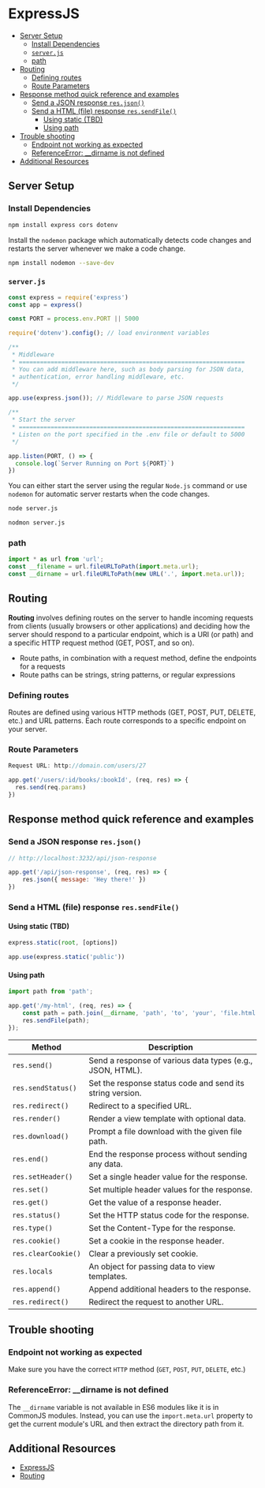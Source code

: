 # ExpressJS

<!-- TOC -->

- [Server Setup](#server-setup)
    - [Install Dependencies](#install-dependencies)
    - [`server.js`](#serverjs)
    - [path](#path)
- [Routing](#routing)
    - [Defining routes](#defining-routes)
    - [Route Parameters](#route-parameters)
- [Response method quick reference and examples](#response-method-quick-reference-and-examples)
    - [Send a JSON response `res.json()`](#send-a-json-response-resjson)
    - [Send a HTML (file) response `res.sendFile()`](#send-a-html-file-response-ressendfile)
        - [Using static (TBD)](#using-static-tbd)
        - [Using path](#using-path)
- [Trouble shooting](#trouble-shooting)
    - [Endpoint not working as expected](#endpoint-not-working-as-expected)
    - [ReferenceError: \_\_dirname is not defined](#referenceerror-__dirname-is-not-defined)
- [Additional Resources](#additional-resources)

<!-- /TOC -->



<a id="markdown-server-setup" name="server-setup"></a>

## Server Setup

<a id="markdown-install-dependencies" name="install-dependencies"></a>

### Install Dependencies

```bash
npm install express cors dotenv
```

Install the `nodemon` package which automatically detects code changes and restarts the server
whenever we make a code change.

```bash
npm install nodemon --save-dev
```

<a id="markdown-serverjs" name="serverjs"></a>

### `server.js`

```js
const express = require('express')
const app = express()

const PORT = process.env.PORT || 5000

require('dotenv').config(); // load environment variables

/**
 * Middleware
 * ================================================================
 * You can add middleware here, such as body parsing for JSON data,
 * authentication, error handling middleware, etc.
 */

app.use(express.json()); // Middleware to parse JSON requests

/**
 * Start the server
 * ================================================================
 * Listen on the port specified in the .env file or default to 5000
 */

app.listen(PORT, () => {
  console.log(`Server Running on Port ${PORT}`)
})
```

You can either start the server using the regular `Node.js` command or use `nodemon` for automatic
server restarts when the code changes.

```bash
node server.js
```

```bash
nodmon server.js
```


<a id="markdown-path" name="path"></a>

### path

```js
import * as url from 'url';
const __filename = url.fileURLToPath(import.meta.url);
const __dirname = url.fileURLToPath(new URL('.', import.meta.url));
```

<a id="markdown-routing" name="routing"></a>

## Routing

**Routing** involves defining routes on the server to handle incoming requests from clients
(usually browsers or other applications) and deciding how the server should respond to a
particular endpoint, which is a URI (or path) and a specific HTTP request method (GET, POST, and
so on).

- Route paths, in combination with a request method, define the endpoints for a requests
- Route paths can be strings, string patterns, or regular expressions


<a id="markdown-defining-routes" name="defining-routes"></a>

### Defining routes

Routes are defined using various HTTP methods (GET, POST, PUT, DELETE, etc.) and URL patterns.
Each route corresponds to a specific endpoint on your server.

<a id="markdown-route-parameters" name="route-parameters"></a>

### Route Parameters

```js
Request URL: http://domain.com/users/27
```

```js
app.get('/users/:id/books/:bookId', (req, res) => {
  res.send(req.params)
})
```

<a id="markdown-response-method-quick-reference-and-examples" name="response-method-quick-reference-and-examples"></a>

## Response method quick reference and examples

<a id="markdown-send-a-json-response-resjson" name="send-a-json-response-resjson"></a>

### Send a JSON response `res.json()`

``` js
// http://localhost:3232/api/json-response

app.get('/api/json-response', (req, res) => {
    res.json({ message: 'Hey there!' })
})
```

<a id="markdown-send-a-html-file-response-ressendfile" name="send-a-html-file-response-ressendfile"></a>

### Send a HTML (file) response `res.sendFile()`

<a id="markdown-using-static-tbd" name="using-static-tbd"></a>

#### Using static (TBD)
```js
express.static(root, [options])

app.use(express.static('public'))
```

<a id="markdown-using-path" name="using-path"></a>

#### Using path
```js
import path from 'path';

app.get('/my-html', (req, res) => {
    const path = path.join(__dirname, 'path', 'to', 'your', 'file.html');
    res.sendFile(path);
});
```

| Method              | Description                                               |
| ------------------- | --------------------------------------------------------- |
| `res.send()`        | Send a response of various data types (e.g., JSON, HTML). |
| `res.sendStatus()`  | Set the response status code and send its string version. |
| `res.redirect()`    | Redirect to a specified URL.                              |
| `res.render()`      | Render a view template with optional data.                |
| `res.download()`    | Prompt a file download with the given file path.          |
| `res.end()`         | End the response process without sending any data.        |
| `res.setHeader()`   | Set a single header value for the response.               |
| `res.set()`         | Set multiple header values for the response.              |
| `res.get()`         | Get the value of a response header.                       |
| `res.status()`      | Set the HTTP status code for the response.                |
| `res.type()`        | Set the Content-Type for the response.                    |
| `res.cookie()`      | Set a cookie in the response header.                      |
| `res.clearCookie()` | Clear a previously set cookie.                            |
| `res.locals`        | An object for passing data to view templates.             |
| `res.append()`      | Append additional headers to the response.                |
| `res.redirect()`    | Redirect the request to another URL.                      |

<a id="markdown-trouble-shooting" name="trouble-shooting"></a>

## Trouble shooting

<a id="markdown-endpoint-not-working-as-expected" name="endpoint-not-working-as-expected"></a>

### Endpoint not working as expected

Make sure you have the correct `HTTP` method (`GET`, `POST`, `PUT`, `DELETE`, etc.)

<a id="markdown-referenceerror-dirname-is-not-defined" name="referenceerror-dirname-is-not-defined"></a>

### ReferenceError: __dirname is not defined

The `__dirname` variable is not available in ES6 modules like it is in CommonJS modules. Instead,
you can use the `import.meta.url` property to get the current module's URL and then extract the
directory path from it.

<a id="markdown-additional-resources" name="additional-resources"></a>

## Additional Resources

- <a href="https://expressjs.com/" target="_blank">ExpressJS</a>
- <a href="https://expressjs.com/en/guide/routing.html" target="blank">Routing</a>

